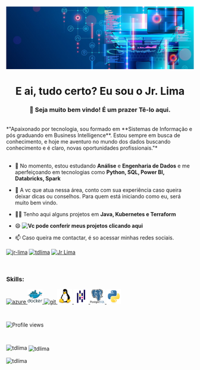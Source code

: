 ![banner](https://github.com/tdlima/images/blob/main/BRPT_HeroImage_Applications_16.jpg?raw=true)


<h1 align="center">E ai, tudo certo? Eu sou o Jr. Lima</h1>
<h3 align="center"> 👋 Seja muito bem vindo! É um prazer Tê-lo aqui.</h3>

<br/>
*"Apaixonado por tecnologia, sou formado em **Sistemas de Informação e pós graduando em Business Intelligence**. Estou sempre em busca de conhecimento, e hoje me aventuro no mundo dos dados buscando conhecimento e é claro, novas oportunidades profissionais."*
<br/>
<br/>

- 🔭 No momento, estou estudando **Análise** e **Engenharia de Dados** e me aperfeiçoando em tecnologias como **Python, SQL, Power BI, Databricks, Spark** 

- 🤔 A vc que atua nessa área, conto com sua experiência caso queira deixar dicas ou conselhos. Para quem está iniciando como eu, será muito bem vindo. 

- 👨‍💻 Tenho aqui alguns projetos em **Java, Kubernetes e Terraform**

- 😄 **![Vc pode conferir meus projetos clicando aqui](https://github.com/tdlima?tab=repositories)** 

- 📫 Caso queira me contactar, é so acessar minhas redes sociais. 

<p align="left">
<a href="https://linkedin.com/in/jr-lima" target="blank"><img align="center" src="https://raw.githubusercontent.com/rahuldkjain/github-profile-readme-generator/master/src/images/icons/Social/linked-in-alt.svg" alt="jr-lima" height="30" width="40" /></a>
<a href="https://instagram.com/tdlima" target="blank"><img align="center" src="https://raw.githubusercontent.com/rahuldkjain/github-profile-readme-generator/master/src/images/icons/Social/instagram.svg" alt="tdlima" height="30" width="40" /></a>
<a href="https://discord.gg/Jr Lima" target="blank"><img align="center" src="https://raw.githubusercontent.com/rahuldkjain/github-profile-readme-generator/master/src/images/icons/Social/discord.svg" alt="Jr Lima" height="30" width="40" /></a>
</p>
<br/>

<h3 align="left">Skills:</h3>
<p align="left"> <a href="https://azure.microsoft.com/en-in/" target="_blank" rel="noreferrer"> <img src="https://www.vectorlogo.zone/logos/microsoft_azure/microsoft_azure-icon.svg" alt="azure" width="40" height="40"/> </a> <a href="https://www.docker.com/" target="_blank" rel="noreferrer"> <img src="https://raw.githubusercontent.com/devicons/devicon/master/icons/docker/docker-original-wordmark.svg" alt="docker" width="40" height="40"/> </a> <a href="https://git-scm.com/" target="_blank" rel="noreferrer"> <img src="https://www.vectorlogo.zone/logos/git-scm/git-scm-icon.svg" alt="git" width="40" height="40"/> </a> <a href="https://www.linux.org/" target="_blank" rel="noreferrer"> <img src="https://raw.githubusercontent.com/devicons/devicon/master/icons/linux/linux-original.svg" alt="linux" width="40" height="40"/> </a> <a href="https://pandas.pydata.org/" target="_blank" rel="noreferrer"> <img src="https://raw.githubusercontent.com/devicons/devicon/2ae2a900d2f041da66e950e4d48052658d850630/icons/pandas/pandas-original.svg" alt="pandas" width="40" height="40"/> </a> <a href="https://www.postgresql.org" target="_blank" rel="noreferrer"> <img src="https://raw.githubusercontent.com/devicons/devicon/master/icons/postgresql/postgresql-original-wordmark.svg" alt="postgresql" width="40" height="40"/> </a> <a href="https://www.python.org" target="_blank" rel="noreferrer"> <img src="https://raw.githubusercontent.com/devicons/devicon/master/icons/python/python-original.svg" alt="python" width="40" height="40"/> </a> </p>
<br/>


![Profile views](https://gpvc.arturio.dev/tdlima)  

<br/>
<p><img align="left" src="https://github-readme-stats.vercel.app/api/top-langs?username=tdlima&show_icons=true&theme=dark&locale=en&layout=compact" alt="tdlima" /></p>

<p>&nbsp;<img align="center" src="https://github-readme-stats.vercel.app/api?username=tdlima&show_icons=true&theme=dark&locale=en" alt="tdlima" /></p>

<p><img align="center" src="https://github-readme-streak-stats.herokuapp.com/?user=tdlima&theme=dark" alt="tdlima" /></p>
